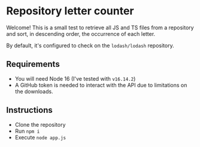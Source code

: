 # Repository letter counter

Welcome! This is a small test to retrieve all JS and TS files from a repository and sort, in descending order, the
occurrence of each letter. 

By default, it's configured to check on the `lodash/lodash` repository. 

## Requirements
- You will need Node 16 (I've tested with `v16.14.2`)
- A GitHub token is needed to interact with the API due to limitations on the downloads. 

## Instructions
- Clone the repository
- Run `npm i`
- Execute `node app.js`

